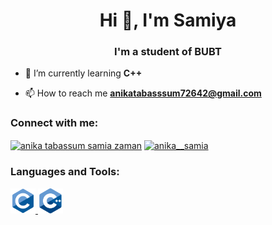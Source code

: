 <h1 align="center">Hi 👋, I'm Samiya</h1>
<h3 align="center">I'm a student of BUBT</h3>

- 🌱 I’m currently learning **C++**

- 📫 How to reach me **anikatabasssum72642@gmail.com**

<h3 align="left">Connect with me:</h3>
<p align="left">
<a href="https://fb.com/anika tabassum samia zaman" target="blank"><img align="center" src="https://raw.githubusercontent.com/rahuldkjain/github-profile-readme-generator/master/src/images/icons/Social/facebook.svg" alt="anika tabassum samia zaman" height="30" width="40" /></a>
<a href="https://instagram.com/anika__samia" target="blank"><img align="center" src="https://raw.githubusercontent.com/rahuldkjain/github-profile-readme-generator/master/src/images/icons/Social/instagram.svg" alt="anika__samia" height="30" width="40" /></a>
</p>

<h3 align="left">Languages and Tools:</h3>
<p align="left"> <a href="https://www.cprogramming.com/" target="_blank" rel="noreferrer"> <img src="https://raw.githubusercontent.com/devicons/devicon/master/icons/c/c-original.svg" alt="c" width="40" height="40"/> </a> <a href="https://www.w3schools.com/cpp/" target="_blank" rel="noreferrer"> <img src="https://raw.githubusercontent.com/devicons/devicon/master/icons/cplusplus/cplusplus-original.svg" alt="cplusplus" width="40" height="40"/> </a> </p>

